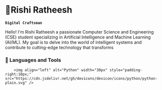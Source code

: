 # 👾Rishi Ratheesh 

**`Digital Craftsman`**

Hello! I'm Rishi Ratheesh a passionate Computer Science and Engineering (CSE) student specializing in Artificial Intelligence and Machine Learning (AI/ML). My goal is to delve into the world of intelligent systems and contribute to cutting-edge technology that transforms

### 🧰 Languages and Tools
        <img align="left" alt="Python" width="30px" style="padding-right:10px;" src="https://cdn.jsdelivr.net/gh/devicons/devicon/icons/python/python-plain.svg" />
